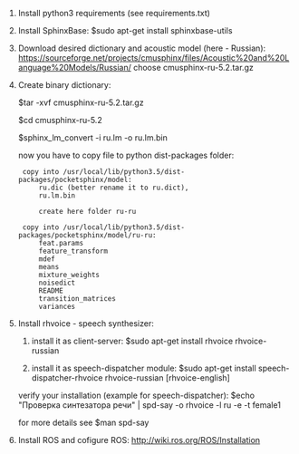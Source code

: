 1. Install python3 requirements (see requirements.txt)

2. Install SphinxBase:
	$sudo apt-get install sphinxbase-utils

3. Download desired dictionary and acoustic model (here - Russian):
	https://sourceforge.net/projects/cmusphinx/files/Acoustic%20and%20Language%20Models/Russian/
	choose cmusphinx-ru-5.2.tar.gz

4. Create binary dictionary:

	$tar -xvf cmusphinx-ru-5.2.tar.gz
	
	$cd cmusphinx-ru-5.2
	
	$sphinx_lm_convert -i ru.lm -o ru.lm.bin
	
	now you have to copy file to python dist-packages folder:
	
		copy into /usr/local/lib/python3.5/dist-packages/pocketsphinx/model:
			ru.dic (better rename it to ru.dict), 
			ru.lm.bin
			
			create here folder ru-ru

		copy into /usr/local/lib/python3.5/dist-packages/pocketsphinx/model/ru-ru:
			feat.params
			feature_transform
			mdef
			means
			mixture_weights
			noisedict
			README
			transition_matrices
			variances

5. Install rhvoice - speech synthesizer:

	1) install it as client-server:
		$sudo apt-get install rhvoice rhvoice-russian
		
	2) install it as speech-dispatcher module:
		$sudo apt-get install speech-dispatcher-rhvoice rhvoice-russian [rhvoice-english]
	
	verify your installation (example for speech-dispatcher):
		$echo "Проверка синтезатора речи" | spd-say -o rhvoice -l ru -e -t female1
	
	for more details see $man spd-say

6. Install ROS and cofigure ROS:
	http://wiki.ros.org/ROS/Installation
	
